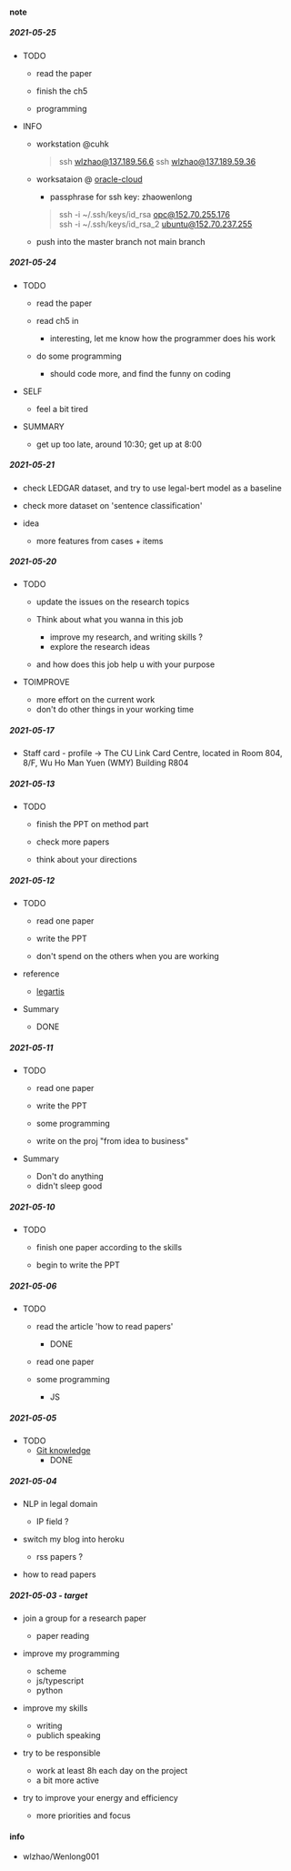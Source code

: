 
#### note

##### 2021-05-25  
  * TODO  
    - read the paper <Ledgar>  

    - finish the ch5  

    - programming  

  * INFO  
    - workstation @cuhk   
       > ssh wlzhao@137.189.56.6 
       > ssh wlzhao@137.189.59.36  

    - worksataion @ [oracle-cloud](https://cloud.oracle.com/compute/instances?region=ap-seoul-1)  
        + passphrase for ssh key: zhaowenlong  
        > ssh -i ~/.ssh/keys/id_rsa opc@152.70.255.176  
        > ssh -i ~/.ssh/keys/id_rsa_2 ubuntu@152.70.237.255 

    - push into the master branch not main branch   

##### 2021-05-24
  * TODO
    - read the paper <Ledgar> 

    - read ch5 in <coders at work>  
      + interesting, let me know how the programmer does his work  

    - do some programming 
      + should code more, and find the funny on coding   

  * SELF
    - feel a bit tired  

  * SUMMARY  
    - get up too late, around 10:30;  get up at 8:00  

##### 2021-05-21
  * check LEDGAR dataset, and try to use legal-bert model as a baseline

  * check more dataset on 'sentence classification'

  * idea
    - more features from cases + items

##### 2021-05-20
  * TODO
    - update the issues on the research topics

    - Think about what you wanna in this job
        + improve my research, and writing skills ?
        + explore the research ideas

    - and how does this job help u with your purpose

  * TOIMPROVE
    - more effort on the current work
    - don't do other things in your working time


##### 2021-05-17
  *  Staff card
    - profile -> The CU Link Card Centre, located in Room 804, 8/F,  Wu Ho Man Yuen (WMY) Building R804

##### 2021-05-13
  * TODO
    - finish the PPT  on method part

    - check more papers

    - think about your directions

##### 2021-05-12
  * TODO
    - read one paper

    - write the PPT

    - don't spend on the others when you are working


  * reference
    - [legartis](https://legartis.ai/)

  * Summary
    - DONE

##### 2021-05-11
  * TODO
    - read one paper

    - write the PPT

    - some programming

    - write on the proj "from idea to business"

  * Summary
    - Don't do anything
    - didn't sleep good

##### 2021-05-10
  * TODO
    - finish one paper according to the skills

    - begin to write the PPT


##### 2021-05-06
  * TODO
    - read the article 'how to read papers'
        + DONE

    - read one paper

    - some programming
        + JS

##### 2021-05-05
  * TODO
    - [Git knowledge](https://jwiegley.github.io/git-from-the-bottom-up/)
        + DONE


##### 2021-05-04
  * NLP in legal domain
    - IP field ?

  * switch my blog into heroku
    - rss papers ?

  * how to read papers

##### 2021-05-03  - target
  * join a group for a research paper
    - paper reading

  * improve my programming
    - scheme
    - js/typescript
    - python

  * improve my skills
    - writing
    - publich speaking


  * try to be responsible
    - work at least 8h each day on the project
    - a bit more active

  * try to improve your energy and efficiency
    - more priorities and focus


#### info
  *  wlzhao/Wenlong001
